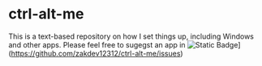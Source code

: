 # ctrl-alt-me
This is a text-based repository on how I set things up, including Windows and other apps. 
Please feel free to sugegst an app in ![Static Badge](https://img.shields.io/badge/Issues-blue)](https://github.com/zakdev12312/ctrl-alt-me/issues)

